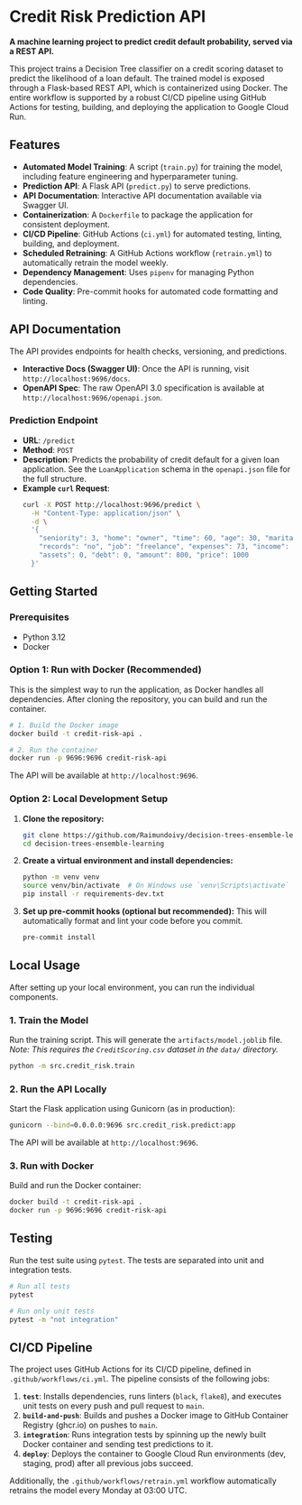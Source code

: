 # Credit Risk Prediction API

**A machine learning project to predict credit default probability, served via a REST API.**

This project trains a Decision Tree classifier on a credit scoring dataset to predict the likelihood of a loan default. The trained model is exposed through a Flask-based REST API, which is containerized using Docker. The entire workflow is supported by a robust CI/CD pipeline using GitHub Actions for testing, building, and deploying the application to Google Cloud Run.

## Features

- **Automated Model Training**: A script (`train.py`) for training the model, including feature engineering and hyperparameter tuning.
- **Prediction API**: A Flask API (`predict.py`) to serve predictions.
- **API Documentation**: Interactive API documentation available via Swagger UI.
- **Containerization**: A `Dockerfile` to package the application for consistent deployment.
- **CI/CD Pipeline**: GitHub Actions (`ci.yml`) for automated testing, linting, building, and deployment.
- **Scheduled Retraining**: A GitHub Actions workflow (`retrain.yml`) to automatically retrain the model weekly.
- **Dependency Management**: Uses `pipenv` for managing Python dependencies.
- **Code Quality**: Pre-commit hooks for automated code formatting and linting.

## API Documentation

The API provides endpoints for health checks, versioning, and predictions.

- **Interactive Docs (Swagger UI)**: Once the API is running, visit `http://localhost:9696/docs`.
- **OpenAPI Spec**: The raw OpenAPI 3.0 specification is available at `http://localhost:9696/openapi.json`.

### Prediction Endpoint

- **URL**: `/predict`
- **Method**: `POST`
- **Description**: Predicts the probability of credit default for a given loan application. See the `LoanApplication` schema in the `openapi.json` file for the full structure.
- **Example `curl` Request**:
  ```bash
  curl -X POST http://localhost:9696/predict \
    -H "Content-Type: application/json" \
    -d \
    '{
      "seniority": 3, "home": "owner", "time": 60, "age": 30, "marital": "married",
      "records": "no", "job": "freelance", "expenses": 73, "income": 129,
      "assets": 0, "debt": 0, "amount": 800, "price": 1000
    }'
  ```

## Getting Started

### Prerequisites
- Python 3.12
- Docker

### Option 1: Run with Docker (Recommended)

This is the simplest way to run the application, as Docker handles all dependencies. After cloning the repository, you can build and run the container.

```bash
# 1. Build the Docker image
docker build -t credit-risk-api .

# 2. Run the container
docker run -p 9696:9696 credit-risk-api
```

The API will be available at `http://localhost:9696`.

### Option 2: Local Development Setup

1.  **Clone the repository:**
    ```bash
    git clone https://github.com/Raimundoivy/decision-trees-ensemble-learning.git
    cd decision-trees-ensemble-learning
    ```
2.  **Create a virtual environment and install dependencies:**
    ```bash
    python -m venv venv
    source venv/bin/activate  # On Windows use `venv\Scripts\activate`
    pip install -r requirements-dev.txt
    ```
3.  **Set up pre-commit hooks (optional but recommended):** This will automatically format and lint your code before you commit.
    ```bash
    pre-commit install
    ```

## Local Usage

After setting up your local environment, you can run the individual components.

### 1. Train the Model

Run the training script. This will generate the `artifacts/model.joblib` file. *Note: This requires the `CreditScoring.csv` dataset in the `data/` directory.*

```bash
python -m src.credit_risk.train
```

### 2. Run the API Locally

Start the Flask application using Gunicorn (as in production):

```bash
gunicorn --bind=0.0.0.0:9696 src.credit_risk.predict:app
```

The API will be available at `http://localhost:9696`.

### 3. Run with Docker

Build and run the Docker container:

```bash
docker build -t credit-risk-api .
docker run -p 9696:9696 credit-risk-api
```

## Testing

Run the test suite using `pytest`. The tests are separated into unit and integration tests.

```bash
# Run all tests
pytest

# Run only unit tests
pytest -m "not integration"
```

## CI/CD Pipeline

The project uses GitHub Actions for its CI/CD pipeline, defined in `.github/workflows/ci.yml`. The pipeline consists of the following jobs:

1.  **`test`**: Installs dependencies, runs linters (`black`, `flake8`), and executes unit tests on every push and pull request to `main`.
2.  **`build-and-push`**: Builds and pushes a Docker image to GitHub Container Registry (ghcr.io) on pushes to `main`.
3.  **`integration`**: Runs integration tests by spinning up the newly built Docker container and sending test predictions to it.
4.  **`deploy`**: Deploys the container to Google Cloud Run environments (dev, staging, prod) after all previous jobs succeed.

Additionally, the `.github/workflows/retrain.yml` workflow automatically retrains the model every Monday at 03:00 UTC.
